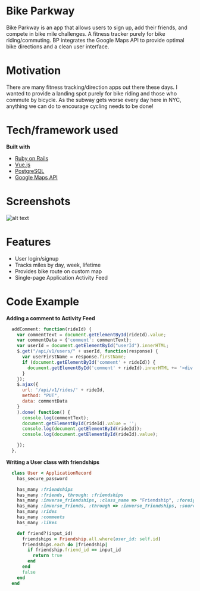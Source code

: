 # Bike Parkway

Bike Parkway is an app that allows users to sign up, add their friends, and compete in bike mile challenges. A fitness tracker purely for bike riding/commuting. BP integrates the Google Maps API to provide optimal bike directions and a clean user interface.

# Motivation

There are many fitness tracking/direction apps out there these days. I wanted to provide a landing spot purely for bike riding and those who commute by bicycle. As the subway gets worse every day here in NYC, anything we can do to encourage cycling needs to be done!

# Tech/framework used

**Built with**
  * [Ruby on Rails](http://rubyonrails.org/)
  * [Vue.js](https://vuejs.org/)
  * [PostgreSQL](https://www.postgresql.org/)
  * [Google Maps API](https://developers.google.com/maps/)

# Screenshots

![alt text](https://i.ytimg.com/vi/jWPxcDhshDs/maxresdefault.jpg)

# Features

  * User login/signup
  * Tracks miles by day, week, lifetime
  * Provides bike route on custom map
  * Single-page Application Activity Feed 

# Code Example

**Adding a comment to Activity Feed**
```javascript
  addComment: function(rideId) {
    var commentText = document.getElementById(rideId).value;
    var commentData = {'comment': commentText};
    var userId = document.getElementById("userId").innerHTML;
    $.get("/api/v1/users/" + userId, function(response) {
      var userFirstName = response.firstName;
      if (document.getElementById('comment' + rideId)) {
        document.getElementById('comment' + rideId).innerHTML += '<div class="commentClass">' + "<a href='/users/" + userId.toString() + "'> " + userFirstName + "</a> " + commentText + '</div>' ;
      }
    });
    $.ajax({
      url: '/api/v1/rides/' + rideId, 
      method: "PUT",
      data: commentData
    }
    ).done( function() {
      console.log(commentText);
      document.getElementById(rideId).value = '';
      console.log(document.getElementById(rideId));
      console.log(document.getElementById(rideId).value);

    });
  },
```

**Writing a User class with friendships**
```ruby
  class User < ApplicationRecord
    has_secure_password

    has_many :friendships
    has_many :friends, through: :friendships
    has_many :inverse_friendships, :class_name => "Friendship", :foreign_key => "friend_id"
    has_many :inverse_friends, :through => :inverse_friendships, :source => :user
    has_many :rides
    has_many :comments
    has_many :likes

    def friend?(input_id)
      friendships = Friendship.all.where(user_id: self.id)
      friendships.each do |friendship|
        if friendship.friend_id == input_id
          return true
        end
      end
      false
    end
  end
```

  